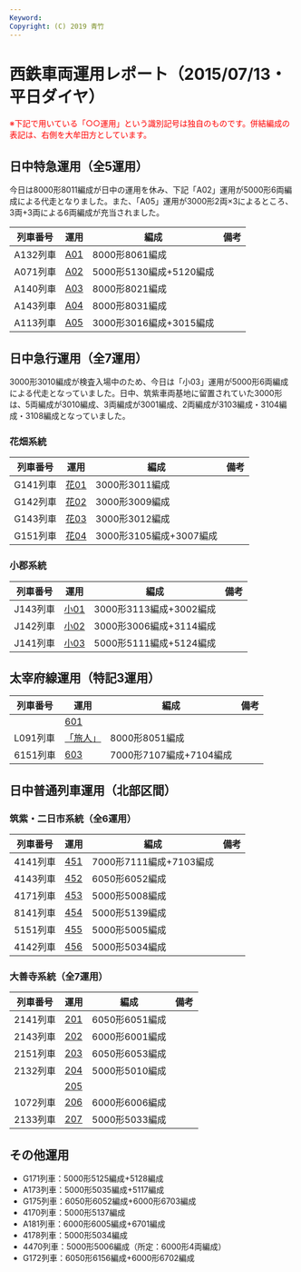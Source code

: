 ```yaml
---
Keyword: 
Copyright: (C) 2019 青竹
---
```


# 西鉄車両運用レポート（2015/07/13・平日ダイヤ）

<span style="color:#FF0000;">※下記で用いている「○○運用」という識別記号は独自のものです。併結編成の表記は、右側を大牟田方としています。</span>

## 日中特急運用（全5運用）

今日は8000形8011編成が日中の運用を休み、下記「A02」運用が5000形6両編成による代走となりました。また、「A05」運用が3000形2両×3によるところ、3両+3両による6両編成が充当されました。

| 列車番号 | 運用 | 編成 | 備考 |
| --- | --- | --- | --- |
| A132列車 | [A01](https://aotake91.net/railway/nishitetsu/dia/20140322/unyoulist-weekday.htm#WA01) | 8000形8061編成 |  |
| A071列車 | [A02](https://aotake91.net/railway/nishitetsu/dia/20140322/unyoulist-weekday.htm#WA02) | 5000形5130編成+5120編成 |  |
| A140列車 | [A03](https://aotake91.net/railway/nishitetsu/dia/20140322/unyoulist-weekday.htm#WA03) | 8000形8021編成 |  |
| A143列車 | [A04](https://aotake91.net/railway/nishitetsu/dia/20140322/unyoulist-weekday.htm#WA04) | 8000形8031編成 |  |
| A113列車 | [A05](https://aotake91.net/railway/nishitetsu/dia/20140322/unyoulist-weekday.htm#WA05) | 3000形3016編成+3015編成 |  |

## 日中急行運用（全7運用）

3000形3010編成が検査入場中のため、今日は「小03」運用が5000形6両編成による代走となっていました。日中、筑紫車両基地に留置されていた3000形は、5両編成が3010編成、3両編成が3001編成、2両編成が3103編成・3104編成・3108編成となっていました。

### 花畑系統

| 列車番号 | 運用 | 編成 | 備考 |
| --- | --- | --- | --- |
| G141列車 | [花01](https://aotake91.net/railway/nishitetsu/dia/20140322/unyoulist-weekday.htm#WG01) | 3000形3011編成 |  |
| G142列車 | [花02](https://aotake91.net/railway/nishitetsu/dia/20140322/unyoulist-weekday.htm#WG02) | 3000形3009編成 |  |
| G143列車 | [花03](https://aotake91.net/railway/nishitetsu/dia/20140322/unyoulist-weekday.htm#WG03) | 3000形3012編成 |  |
| G151列車 | [花04](https://aotake91.net/railway/nishitetsu/dia/20140322/unyoulist-weekday.htm#WG04) | 3000形3105編成+3007編成 |  |

### 小郡系統

| 列車番号 | 運用 | 編成 | 備考 |
| --- | --- | --- | --- |
| J143列車 | [小01](https://aotake91.net/railway/nishitetsu/dia/20140322/unyoulist-weekday.htm#WJ01) | 3000形3113編成+3002編成 |  |
| J142列車 | [小02](https://aotake91.net/railway/nishitetsu/dia/20140322/unyoulist-weekday.htm#WJ02) | 3000形3006編成+3114編成 |  |
| J141列車 | [小03](https://aotake91.net/railway/nishitetsu/dia/20140322/unyoulist-weekday.htm#WJ03) | 5000形5111編成+5124編成 |  |

## 太宰府線運用（特記3運用）

| 列車番号 | 運用 | 編成 | 備考 |
| --- | --- | --- | --- |
|  | [601](https://aotake91.net/railway/nishitetsu/dia/20140322/unyoulist-weekday.htm#W601) |  |  |
| L091列車 | [「旅人」](https://aotake91.net/railway/nishitetsu/dia/20140322/unyoulist-weekday.htm#W602) | 8000形8051編成 |  |
| 6151列車 | [603](https://aotake91.net/railway/nishitetsu/dia/20140322/unyoulist-weekday.htm#W603) | 7000形7107編成+7104編成 |  |

## 日中普通列車運用（北部区間）

### 筑紫・二日市系統（全6運用）

| 列車番号 | 運用 | 編成 | 備考 |
| --- | --- | --- | --- |
| 4141列車 | [451](https://aotake91.net/railway/nishitetsu/dia/20140322/unyoulist-weekday.htm#W451) | 7000形7111編成+7103編成 |  |
| 4143列車 | [452](https://aotake91.net/railway/nishitetsu/dia/20140322/unyoulist-weekday.htm#W452) | 6050形6052編成 |  |
| 4171列車 | [453](https://aotake91.net/railway/nishitetsu/dia/20140322/unyoulist-weekday.htm#W453) | 5000形5008編成 |  |
| 8141列車 | [454](https://aotake91.net/railway/nishitetsu/dia/20140322/unyoulist-weekday.htm#W454) | 5000形5139編成 |  |
| 5151列車 | [455](https://aotake91.net/railway/nishitetsu/dia/20140322/unyoulist-weekday.htm#W455) | 5000形5005編成 |  |
| 4142列車 | [456](https://aotake91.net/railway/nishitetsu/dia/20140322/unyoulist-weekday.htm#W456) | 5000形5034編成 |  |

### 大善寺系統（全7運用）

| 列車番号 | 運用 | 編成 | 備考 |
| --- | --- | --- | --- |
| 2141列車 | [201](https://aotake91.net/railway/nishitetsu/dia/20140322/unyoulist-weekday.htm#W201) | 6050形6051編成 |  |
| 2143列車 | [202](https://aotake91.net/railway/nishitetsu/dia/20140322/unyoulist-weekday.htm#W202) | 6000形6001編成 |  |
| 2151列車 | [203](https://aotake91.net/railway/nishitetsu/dia/20140322/unyoulist-weekday.htm#W203) | 6050形6053編成 |  |
| 2132列車 | [204](https://aotake91.net/railway/nishitetsu/dia/20140322/unyoulist-weekday.htm#W204) | 5000形5010編成 |  |
|  | [205](https://aotake91.net/railway/nishitetsu/dia/20140322/unyoulist-weekday.htm#W205) |  |  |
| 1072列車 | [206](https://aotake91.net/railway/nishitetsu/dia/20140322/unyoulist-weekday.htm#W206) | 6000形6006編成 |  |
| 2133列車 | [207](https://aotake91.net/railway/nishitetsu/dia/20140322/unyoulist-weekday.htm#W207) | 5000形5033編成 |  |

## その他運用

* G171列車：5000形5125編成+5128編成
* A173列車：5000形5035編成+5117編成
* G175列車：6050形6052編成+6000形6703編成
* 4170列車：5000形5137編成
* A181列車：6000形6005編成+6701編成
* 4178列車：5000形5034編成
* 4470列車：5000形5006編成（所定：6000形4両編成）
* G172列車：6050形6156編成+6000形6702編成

